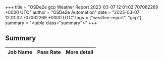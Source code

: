 +++
title = "OSDe2e gcp Weather Report 2023-03-07 12:01:02.707062269 +0000 UTC"
author = "OSDe2e Automation"
date = "2023-03-07 12:01:02.707062269 +0000 UTC"
tags = ["weather-report", "gcp"]
summary = "<table class=\"summary\"></table>"
+++
## Summary

| Job Name | Pass Rate | More detail |
|----------|-----------|-------------|




